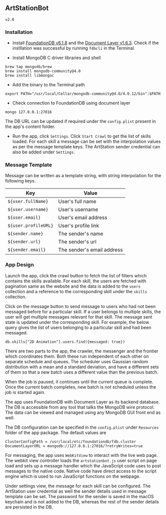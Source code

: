 ## ArtStationBot

`v2.0`

### Installation

- Install [FoundationDB v6.1.8](https://www.foundationdb.org/downloads/6.1.8/macOS/installers/FoundationDB-6.1.8.pkg) and the [Document Layer v1.6.3](https://www.foundationdb.org/downloads/1.6.3/macOS/installers/FoundationDB-Document-Layer-1.6.3.pkg). Check if the instllation was successful by running `fdbcli` in the Terminal.
	
- Install MongoDB C driver libraries and shell

```
brew tap mongodb/brew
brew install mongodb-community@4.0
brew install libmongoc
```
	
- Add the binary to the Terminal path
 
```
export PATH="/usr/local/Cellar/mongodb-community@4.0/4.0.12/bin":$PATH
``` 

- Check connection to FoundationDB using document layer

```
mongo 127.0.0.1:27016
```

The DB URL can be updated if required under the `config.plist` present in the app's content folder.

- Run the app, click `Settings`. Click `Start Crawl` to get the list of skills loaded. For each skill a message can be set with the interpolation values as per the message template keys. The ArtStation sender credential can also be added under `Settings`.

### Message Template

Message can be written as a template string, with string interpolation for the following keys.

| Key                  | Value                      |
|----------------------|----------------------------|
| `${user.fullName}`   | User's full name           |
| `${user.username}`   | User's username            |
| `${user.email}`      | User's email address       |
| `${user.profileURL}` | User's profile link        |
| `${sender.name}`     | The sender's name          |
| `${sender.url}`      | The sender's url           |
| `${sender.email}`    | The sender's email address |

### App Design

Launch the app, click the crawl button to fetch the list of filters which contains the skills available. For each skill, the users are fetched with pagination same as the website and the data is added to the `users` collection and a reference to the corresponding skill under the `skills` collection. 

Click on the message button to send message to users who had not been messaged before for a particular skill. If a user belongs to multiple skills, the user will get multiple messages relevant for that skill. The message sent state is updated under the corresponding skill. For example, the below query gives the list of users belonging to a particular skill and had been messaged.

```
db.skills["2D Animation"].users.find({messaged: true})
```

There are two parts to the app, the crawler, the messenger and the frontier which coordinates them. Both these run independent of each other on separate schedule and queues. The scheduler uses Gaussian random distribution with a mean and a standard deviation, and have a different sets of them so that a new batch uses a different value than the previous batch.

When the job is paused, it continues until the current queue is complete. Once the current batch completes, new batch is not scheduled unless the job is started again.

The app uses FoundationDB with Document Layer as its backend database. The DB is accessible from any tool that talks the MongoDB wire protocol. The data can be viewed and managed using any MongoDB GUI front end as well.

The DB configuration can be specified in the `config.plist` under `Resources` folder of the app package. The default values are

```
ClusterConfigPath = /usr/local/etc/foundationdb/fdb.cluster
DocumentLayerURL = mongodb://127.0.0.1:27016/?retryWrites=true
```

For messaging, the app uses `WebKitView` to interact with the live web page. The webkit view controller loads the `artstationbot.js` user script on page load and sets up  a message handler which the JavaScript code uses to post messages to the native code. Native code have direct access to the script engine which is used to run JavaScript functions on the webpage.

Under settings view, the message for each skill can be configured. The ArtStation user credential as well the sender details used in message template can be set. The password for the sender is saved in the macOS keychain and is not added to the DB, whereas the rest of the sender details are persisted in the DB.

